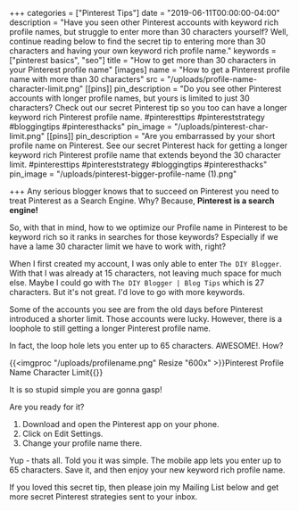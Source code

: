 +++
categories = ["Pinterest Tips"]
date = "2019-06-11T00:00:00-04:00"
description = "Have you seen other Pinterest accounts with keyword rich profile names, but struggle to enter more than 30 characters yourself? Well, continue reading below to find the secret tip to entering more than 30 characters and having your own keyword rich profile name."
keywords = ["pinterest basics", "seo"]
title = "How to get more than 30 characters in your Pinterest profile name"
[images]
name = "How to get a Pinterest profile name with more than 30 characters"
src = "/uploads/profile-name-character-limit.png"
[[pins]]
pin_description = "Do you see other Pinterest accounts with longer profile names, but yours is limited to just 30 characters?  Check out our secret Pinterest tip so you too can have a longer keyword rich Pinterest profile name. #pinteresttips #pintereststrategy #bloggingtips #pinteresthacks"
pin_image = "/uploads/pinterest-char-limit.png"
[[pins]]
pin_description = "Are you embarrassed by your short profile name on Pinterest.  See our secret Pinterest hack for getting a longer keyword rich Pinterest profile name that extends beyond the 30 character limit. #pinteresttips #pintereststrategy #bloggingtips #pinteresthacks"
pin_image = "/uploads/pinterest-bigger-profile-name (1).png"

+++
Any serious blogger knows that to succeed on Pinterest you need to treat Pinterest as a Search Engine.  Why?  Because, **Pinterest is a search engine!**

So, with that in mind, how to we optimize our Profile name in Pinterest to be keyword rich so it ranks in searches for those keywords?  Especially if we have a lame 30 character limit we have to work with, right?

When I first created my account, I was only able to enter `The DIY Blogger`.  With that I was already at 15 characters, not leaving much space for much else.  Maybe I could go with `The DIY Blogger | Blog Tips` which is 27 characters.  But it's not great.  I'd love to go with more keywords.

Some of the accounts you see are from the old days before Pinterest introduced a shorter limit.  Those accounts were lucky.  However, there is a loophole to still getting a longer Pinterest profile name.

In fact, the loop hole lets you enter up to 65 characters.  AWESOME!.  How? 

{{<imgproc "/uploads/profilename.png" Resize "600x" >}}Pinterest Profile Name Character Limit{{</imgproc>}} 

It is so stupid simple you are gonna gasp!

Are you ready for it?

1. Download and open the Pinterest app on your phone.
2. Click on Edit Settings.
3. Change your profile name there.

Yup - thats all.  Told you it was simple.  The mobile app lets you enter up to 65 characters.  Save it, and then enjoy your new keyword rich profile name.

If you loved this secret tip, then please join my Mailing List below and get more secret Pinterest strategies sent to your inbox.